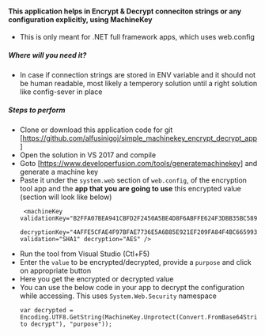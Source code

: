 #### This application helps in Encrypt & Decrypt conneciton strings or any configuration explicitly, using MachineKey
- This is only meant for .NET full framework apps, which uses web.config
##### Where will you need it?
- In case if connection strings are stored in ENV variable and it should not be human readable, most likely a temperory solution until a right solution like config-sever in place
##### Steps to perform
- Clone or download this application code for git [https://github.com/alfusinigoj/simple_machinekey_encrypt_decrypt_app]
- Open the solution in VS 2017 and compile
- Goto [https://www.developerfusion.com/tools/generatemachinekey] and generate a machine key
- Paste it under the `system.web` section of `web.config`, of the encryption tool app and the __app that you are going to use__ this encrypted value (section will look like below)
    ```
     <machineKey validationKey="B2FFA07BEA941CBFD2F2450A5BE4D8F6ABFFE624F3DBB35BC589D34C5647F65235634AEC71B5C1E2453BE8D466B6818A9438AC2FFE0C09024052FFF27C85EB3C" 
                decryptionKey="4AFFE5CFAE4F97BFAE7736E5A6B85E921EF209FA84F4BC665993E72393B080DC" validation="SHA1" decryption="AES" />
    ```
- Run the tool from Visual Studio (Ctl+F5)
- Enter the `value` to be encrypted/decrypted, provide a `purpose` and click on appropriate button
- Here you get the encrypted or decrypted value
- You can use the below code in your app to decrypt the configuration while accessing. This uses `System.Web.Security` namespace
    ```
    var decrypted = Encoding.UTF8.GetString(MachineKey.Unprotect(Convert.FromBase64String("value to decrypt"), "purpose"));
    ```
